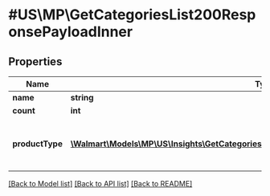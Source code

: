 # #US\MP\GetCategoriesList200ResponsePayloadInner

## Properties

Name | Type | Description | Notes
------------ | ------------- | ------------- | -------------
**name** | **string** |  | [optional]
**count** | **int** |  | [optional]
**productType** | [**\Walmart\Models\MP\US\Insights\GetCategoriesList200ResponsePayloadInnerProductTypeInner[]**](GetCategoriesList200ResponsePayloadInnerProductTypeInner.md) | productType is only applicable for categories | [optional]


[[Back to Model list]](../) [[Back to API list]](../../Api/US/MP) [[Back to README]](../../README.md)
